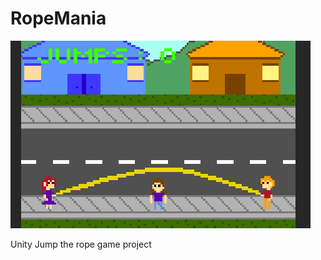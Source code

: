 # RopeMania
![Current state](https://github.com/Ucamo/RopeMania/blob/master/Promo%20Images/gif12.gif)

Unity Jump the rope game project
